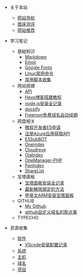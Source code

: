 * 关于本站
  * [网站导航](nav/sitenav.md)
  * [图床测评](nav/tccp.md)
  * [网站推荐](nav/favsite.md)
* 学习笔记
  * 基础知识
    - [Markdown](note/jichu/markdown.md)
    - [Emoji](note/jichu/emoji.md)
    - [Google Fonts](note/jichu/googlefont.md)
    - [Linux常用命令](note/jichu/linux.md)
    - [常用脚本收集](note/jichu/shell.md)
  * 网站搭建
    - [API](note/site/api.md)
    - [Hexo博客搭建教程](note/site/hexo.md)
    - [node.js安装全记录](note/site/nodejs.md)
    - [docsify](note/site/docsify.md)
    - [Freenom免费域名自动续期](note/site/freenomxq.md)
  * 网盘相关
    - [微软开发者E5申请](/note/imgpan/e5.md)
    - [注册Azure应用获取API](/note/imgpan/azureapi.md)
    - [E5SubBOT](/note/imgpan/e5bot.md)
    - [Oneindex](/note/imgpan/oneindex.md)
    - [Cloudreve](/note/imgpan/cloudreve.md)
    - [OlaIndex](/note/imgpan/olaindex.md)
    - [OneManager-PHP](/note/imgpan/onemanager.md)
    - [PanIndex](/note/imgpan/panindex.md)
    - [ShareList](/note/imgpan/sharelist.md)
  * 宝塔面板
    - [宝塔面板安装全记录](note/bt/install.md)
    - [最新解除绑定的方法](note/bt/jiebangbt.md)
    - [甲骨文ARM安装宝塔面板](note/bt/oraclearmbt.md)
  * GITHUB
    - [My Github](note/git/mygithub.md)
    - [github自定义域名的那点事](note/git/gitdomain.md)
  * TYPECHO
* 资源收集
  
  * [软件](ziyuan/soft.md)
    - [VScode安装配置记录](ziyuan/vscode.md)
  * [系统](ziyuan/system.md)
  * [主机](ziyuan/host.md)
  * [域名](ziyuan/domin.md)
  * [项目](ziyuan/githubPJ.md)